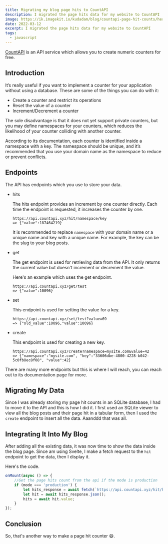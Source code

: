 ```yaml
---
title: Migrating my blog page hits to CountAPI
description: I migrated the page hits data for my website to CountAPI
image: https://ik.imagekit.io/kudadam/blog/countapi-page-hit-counts/hero?updatedAt=1682204823721
date: 2022-03-12
excerpt: I migrated the page hits data for my website to CountAPI
tags:
  - javascript
---
```


[CountAPI](https://countapi.xyz/) is an API service which allows you to create numeric counters for free.

## Introduction

It’s really useful if you want to implement a counter for your application without using a database. These are some of the things you can do with it:

- Create a counter and restrict its operations
- Reset the value of a counter
- Increment/Decrement a counter

The sole disadvantage is that it does not yet support private counters, but you may define namespaces for your counters, which reduces the likelihood of your counter colliding with another counter.

According to its documentation, each counter is identified inside a namespace with a key. The namespace should be unique, and it’s recommended that you use your domain name as the namespace to reduce or prevent conflicts.

## Endpoints

The API has endpoints which you use to store your data.

- hits

  The hits endpoint provides an increment by one counter directly. Each time the endpoint is requested, it increases the counter by one.

  ```
  https://api.countapi.xyz/hit/namespace/key
  => {"value":187464219}
  ```

  It is recommended to replace `namespace` with your domain name or a unique name and key with a unique name. For example, the key can be the slug to your blog posts.

- get

  The get endpoint is used for retrieving data from the API. It only returns the current value but doesn't increment or decrement the value.

  Here's an example which uses the get endpoint.

  ```
  https://api.countapi.xyz/get/test
  => {"value":10096}
  ```

- set

  This endpoint is used for setting the value for a key.

  ```
  https://api.countapi.xyz/set/test?value=69
  => {"old_value":10096,"value":10096}
  ```

- create

  This endpoint is used for creating a new key.

  ```
  https://api.countapi.xyz/create?namespace=mysite.com&value=42
  => {"namespace":"mysite.com", "key":"33606dbe-4800-4228-b042-5c0fb8ec8f08", "value":42}
  ```

There are many more endpoints but this is where I will reach, you can reach out to its documentation page for more.

## Migrating My Data

Since I was already storing my page hit counts in an SQLite database, I had to move it to the API and this is how I did it. I first used an SQLite viewer to view all the blog posts and their page hit in a tabular form, then I used the `create` endpoint to insert all the data. Aaanddd that was all.

## Integrating It Into My Blog

After adding all the existing data, it was now time to show the data inside the blog page. Since am using Svelte, I make a fetch request to the `hit` endpoint to get the data, then I display it.

Here's the code.

```javascript
onMount(async () => {
	//Get the page hits count from the api if the mode is production
	if (mode === 'production') {
		let hits_response = await fetch(`https://api.countapi.xyz/hit/kudadam.com/${metadata.slug}`);
		let hit = await hits_response.json();
		hits = await hit.value;
	}
});
```

## Conclusion

So, that's another way to make a page hit counter :smile:.